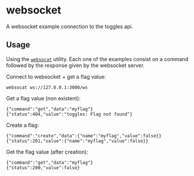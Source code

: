 # websocket
A websocket example connection to the toggles api.

## Usage
Using the [`websocat`](https://github.com/vi/websocat) utility. Each one of the examples consist on a command followed by the response given by the websocket server.

Connect to websocket + get a flag value:
```
websocat ws://127.0.0.1:3000/ws
```
Get a flag value (non existent):
```
{"command":"get","data":"myflag"}
{"status":404,"value":"toggles: Flag not found"}

```
Create a flag:
```
{"command":"create","data":{"name":"myflag","value":false}}
{"status":201,"value":{"name":"myflag","value":false}}

```
Get the flag value (after creation):
```
{"command":"get","data":"myflag"}
{"status":200,"value":false}
```
